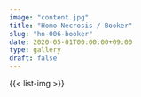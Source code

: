 ```yaml
---
image: "content.jpg"
title: "Homo Necrosis / Booker"
slug: "hn-006-booker"
date: 2020-05-01T00:00:00+09:00
type: gallery
draft: false
---
```

{{< list-img >}}